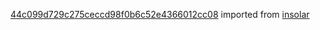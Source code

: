 [44c099d729c275ceccd98f0b6c52e4366012cc08](https://github.com/insolar/insolar/commit/44c099d729c275ceccd98f0b6c52e4366012cc08) imported from [insolar](https://github.com/insolar/insolar)

